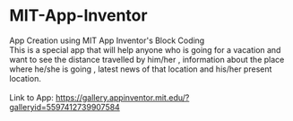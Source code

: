# MIT-App-Inventor
App Creation using MIT App Inventor's Block Coding</br>
This is a special app that will help anyone who is going for a vacation and want to see the distance travelled by him/her , information about the place where he/she is going , latest news of that location and his/her present location.
</br></br>
Link to App: https://gallery.appinventor.mit.edu/?galleryid=5597412739907584
